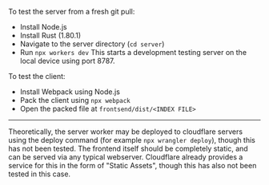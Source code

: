 To test the server from a fresh git pull:
- Install Node.js
- Install Rust (1.80.1)
- Navigate to the server directory (`cd server`)
- Run `npx workers dev`
This starts a development testing server on the local device using port 8787.

To test the client:
- Install Webpack using Node.js
- Pack the client using `npx webpack`
- Open the packed file at `frontsend/dist/<INDEX FILE>`

---

Theoretically, the server worker may be deployed to cloudflare servers using the deploy command (for example `npx wrangler deploy`), though this has not been tested.
The frontend itself should be completely static, and can be served via any typical webserver. Cloudflare already provides a service for this in the form of "Static Assets", though this has also not been tested in this case.